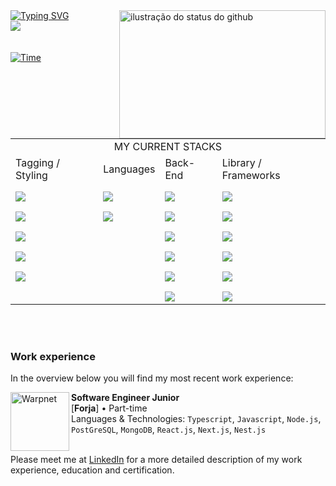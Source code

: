 <div>
<img align='right' width="330" height="205" src="https://github-readme-stats.vercel.app/api?username=Patrickbpds&show_icons=true&title_color=783c00&text_color=af552e&icon_color=783c00&bg_color=000&cache_seconds=2300" alt="ilustração do status do github">


<div align='left'>
<a href="https://github.com/Patrickbpds" target="_blank">
    <img src="https://readme-typing-svg.demolab.com?font=Fira+Code&pause=1000&color=51ADF7&width=435&lines=Patrick+Bpds;FullStack+Developer;1%25+Better+Every+Day" alt="Typing SVG" /></a>
</a>
</div>

<div align='left'>
<a href="https://www.linkedin.com/in/patrick-development/" target="_blank"
      ><img
        src="https://img.shields.io/badge/-LinkedIn-%230077B5?style=for-the-badge&logo=linkedin&logoColor=white"
        target="_blank"
    /></a>
</div>
<br />
</br>
<div align='left'>
<a href="https://wakatime.com/@patrickbpds"
     ><img
        src="https://wakatime.com/badge/user/4f67751f-138a-42a5-bc5f-dc5ec7f8390f.svg"
        alt="Time" /></a>
</div> 
</div>   
<br />
</br>
<br />

<div align="center">
  <div style="display: center; align-items: center; justify-content: center">
    <table>
      <tbody>
        <tr>
          <td colspan="4"><div align="center">MY CURRENT STACKS</div></td>
        </tr>
        <tr>
          <td>Tagging / Styling</td>
          <td>Languages</td>
          <td>Back-End</td>
          <td>Library / Frameworks</td>
        </tr>
        <tr>
          <td>
            <img
              align="center"
              style="margin-top: 10px"
              src="https://img.shields.io/badge/HTML5-E34F26?style=for-the-badge&logo=html5&logoColor=white"
            />
          </td>
          <td>
            <img
              align="center"
              style="margin-top: 10px"
              src="https://img.shields.io/badge/JavaScript-F7DF1E?style=for-the-badge&logo=javascript&logoColor=black"
            />
          </td>
          <td>
            <img
              align="center"
              style="margin-top: 10px"
              src="https://img.shields.io/badge/Node.js-43853D?style=for-the-badge&logo=node.js&logoColor=white"
            />
          </td>
          <td>
            <img
              align="center"
              style="margin-top: 10px"
              src="https://img.shields.io/badge/React-20232A?style=for-the-badge&logo=react&logoColor=61DAFB"
            />
          </td>
        </tr>
        <tr>
          <td>
            <img
              align="center"
              style="margin-top: 10px"
              src="https://img.shields.io/badge/CSS3-1572B6?style=for-the-badge&logo=css3&logoColor=white"
            />
          </td>
          <td>
            <img
              align="center"
              style="margin-top: 10px"
              src="https://img.shields.io/badge/TypeScript-007ACC?style=for-the-badge&logo=typescript&logoColor=white"
            />
          </td>
          <td>
            <img
              align="center"
              style="margin-top: 10px"
              src="https://img.shields.io/badge/PostgreSQL-316192?style=for-the-badge&logo=postgresql&logoColor=white"
            />
          </td>
          <td>
            <img
              align="center"
              style="margin-top: 10px"
              src="https://img.shields.io/badge/fastify-202020?style=for-the-badge&logo=fastify&logoColor=white"
            />
          </td>
        </tr>
        <tr>
          <td>
            <img
              align="center"
              style="margin-top: 10px"
              src="https://img.shields.io/badge/Tailwind_CSS-38B2AC?style=for-the-badge&logo=tailwind-css&logoColor=white"
            />
          </td>
          <td></td>
          <td>
            <img
              align="center"
              style="margin-top: 10px"
              src="https://img.shields.io/badge/Prisma-3982CE?style=for-the-badge&logo=Prisma&logoColor=white"
            />
          </td>
          <td>
            <img
              align="center"
              style="margin-top: 10px"
              src="https://img.shields.io/badge/Express%20js-000000?style=for-the-badge&logo=express&logoColor=white"
            />
          </td>
        </tr>
        <tr>
          <td>
            <img
              align="center"
              style="margin-top: 10px"
              src="https://img.shields.io/badge/styled--components-DB7093?style=for-the-badge&logo=styled-components&logoColor=white"
            />
          </td>
          <td></td>
          <td>
            <img
              align="center"
              style="margin-top: 10px"
              src="https://img.shields.io/badge/MongoDB-4EA94B?style=for-the-badge&logo=mongodb&logoColor=white"
            />
          </td>
          <td>
            <img
              align="center"
              style="margin-top: 10px"
              src="https://img.shields.io/badge/next%20js-000000?style=for-the-badge&logo=nextdotjs&logoColor=white"
            />
          </td>
        </tr>
        <tr>
          <td>
            <img
              align="center"
              style="margin-top: 10px"
              src="https://img.shields.io/badge/Sass-CC6699?style=for-the-badge&logo=sass&logoColor=white"
            />
          </td>
          <td></td>
          <td>
            <img
              align="center"
              style="margin-top: 10px"
              src="https://img.shields.io/badge/Docker-2CA5E0?style=for-the-badge&logo=docker&logoColor=white"
            />
          </td>
          <td>
            <img
              align="center"
              style="margin-top: 10px"
              src="https://img.shields.io/badge/nestjs-E0234E?style=for-the-badge&logo=nestjs&logoColor=white"
            />
          </td>
        </tr>
        <tr>
          <td></td>
          <td></td>
          <td>
            <img
              align="center"
              style="margin-top: 10px"
              src="https://img.shields.io/badge/typeorm-FE0803?style=for-the-badge&logo=typeorm&logoColor=white"
            />
          </td>
          <td>
            <img
              align="center"
              style="margin-top: 10px"
              src="https://img.shields.io/badge/Swagger-85EA2D?style=for-the-badge&logo=Swagger&logoColor=white"
            />
          </td>
        </tr>
      </tbody>
    </table>
  </div>
</div>

 </br>
    <br />
    
### Work experience

In the overview below you will find my most recent work experience:

<img align="left" height="94px" width="94px" alt="Warpnet" src="https://media.licdn.com/dms/image/v2/D4E0BAQH0ixWjvwk0hA/company-logo_200_200/company-logo_200_200/0/1684956343730?e=1749686400&v=beta&t=lvMCT68mfsdvzyY29S2h7Ktuo8uOcFFl6H3Vxy5T2kw"/>

**Software Engineer Junior** \
[**Forja**] • Part-time \
Languages & Technologies: `Typescript`, `Javascript`, `Node.js`, `PostGreSQL`, `MongoDB`, `React.js`, `Next.js`, `Nest.js`\
<br/>


Please meet me at [LinkedIn](https://www.linkedin.com/in/patrick-development/) for a more detailed description of my work experience, education and certification.
</div>
